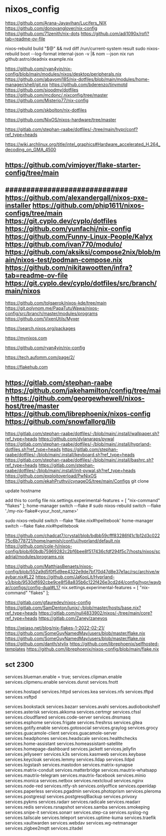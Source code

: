 # nixos_config

<https://github.com/Arana-Jayavihan/Lucifers_NIX>
<https://github.com/donovanglover/nix-config>
<https://github.com/71zenith/nix-dots>
<https://github.com/adi1090x/rofi?tab=readme-ov-file>

nixos-rebuild build "$@" && nvd diff /run/current-system result
sudo nixos-rebuild boot --log-format internal-json -v |& nom --json
nix run github:astro/deadnix example.nix

<https://github.com/ryan4yin/nix-config/blob/main/modules/nixos/desktop/peripherals.nix>
<https://github.com/abayomi185/nix-dotfiles/blob/main/modules/home-manager/shell/git.nix>
<https://github.com/bderenzo/tinymotd>
<https://github.com/sioodmy/dotfiles>
<https://github.com/mcdonc/.nixconfig/tree/master>
<https://github.com/Misterio77/nix-config>

<https://github.com/skbolton/nix-dotfiles>

<https://github.com/NixOS/nixos-hardware/tree/master>

<https://gitlab.com/stephan-raabe/dotfiles/-/tree/main/hypr/conf?ref_type=heads>

<https://wiki.archlinux.org/title/intel_graphics#Hardware_accelerated_H.264_decoding_on_GMA_4500>

<https://github.com/vimjoyer/flake-starter-config/tree/main>
-------

#############################
<https://github.com/alexandergall/nixos-pxe-installer>
<https://github.com/phip1611/nixos-configs/tree/main>
<https://git.cyplo.dev/cyplo/dotfiles>
<https://github.com/yunfachi/nix-config>
<https://github.com/Funny-Linux-People/Kalyx>
<https://github.com/ivan770/modulo/>
<https://github.com/aksiksi/compose2nix/blob/main/nixos-test/podman-compose.nix>
<https://github.com/nikitawootten/infra?tab=readme-ov-file>
<https://git.cyplo.dev/cyplo/dotfiles/src/branch/main/nixos>
----

<https://github.com/tolgaerok/nixos-kde/tree/main>
<https://git.polynom.me/PapaTutuWawa/nixos-config/src/branch/master/modules/programs>
<https://github.com/VixenUtils/Myxer>

<https://search.nixos.org/packages>

<https://mynixos.com>

<https://github.com/ryan4yin/nix-config>

<https://tech.aufomm.com/page/2/>

<https://flakehub.com>

<https://gitlab.com/stephan-raabe>
<https://github.com/jakehamilton/config/tree/main>
<https://github.com/georgewhewell/nixos-host/tree/master>
<https://github.com/librephoenix/nixos-config>
<https://github.com/snowfallorg/lib>
-----

<https://gitlab.com/stephan-raabe/dotfiles/-/blob/main/.install/wallpaper.sh?ref_type=heads>
<https://github.com/dylanaraps/pywal>
<https://gitlab.com/stephan-raabe/dotfiles/-/blob/main/.install/hyprland-dotfiles.sh?ref_type=heads>
<https://gitlab.com/stephan-raabe/dotfiles/-/blob/main/.install/keyboard.sh?ref_type=heads>
<https://gitlab.com/stephan-raabe/dotfiles/-/blob/main/.install/bashrc.sh?ref_type=heads>
<https://gitlab.com/stephan-raabe/dotfiles/-/blob/main/.install/init-pywal.sh?ref_type=heads>
<https://github.com/exploitoverload/PwNixOS>
<https://github.com/ekahPruthvi/cynageOS/tree/main/Configs>
git clone

update hostname

add this to config file
nix.settings.experimental-features = [ "nix-command" "flakes" ];
home-manager switch --flake <flake-uri>#<USERNAME>
sudo nixos-rebuild switch --flake './my-nix-flake#<your_host_name>'

sudo nixos-rebuild switch --flake 'flake.nix#hpelitebook'
home-manager switch --flake flake.nix#hpelitebook

<https://github.com/chadcat7/crystal/blob/bdbb59cfff83286f41c1b12d3c02275c6b778721/home/namish/conf/ui/hyprland/default.nix>
<https://github.com/cole-h/nixos-config/blob/60bdb75969282c2bf6bee8f517436cfdf294f5c7/hosts/nixos/scadrial/modules/programs.nix>

<https://github.com/MatthiasBenaets/nixos-config/blob/552a9d5f0f5d9ee4322e9de7bf70d47d8e37e1ac/rsc/archive/waybar.nix#L22>
<https://github.com/JaKooLit/Hyprland-v3/blob/9530df692cbe9ce8f58a835b6c122f426e3cd2d4/config/hypr/waybar/configs/config-dual#L17>
 nix.settings.experimental-features = [ "nix-command" "flakes" ];

<https://gitlab.com/gfauredev/nixos-config>
<https://gitlab.com/SamDenton/lunix/-/blob/master/hosts/base.nix?ref_type=heads>
<https://gitlab.com/null4833902/nixos/-/tree/main/core?ref_type=heads>
<https://gitlab.com/Zaney/zaneyos>

<https://xeiaso.net/blog/nix-flakes-1-2022-02-21/>
<https://github.com/SomeGuyNamedMay/users/blob/master/flake.nix>
<https://github.com/SomeGuyNamedMay/users/blob/master/flake.nix>
<https://github.com/danth/stylix>
<https://github.com/librephoenix/selfhosted-templates>
<https://github.com/librephoenix/nixos-config/blob/main/flake.nix>

sct 2300
-----

services.blueman.enable = true;
services.clipman.enable
services.clipmenu.enable
services.dunst
services.fnott

services.hostapd
services.httpd
services.kea
services.nfs
services.tftpd
services.vsftpd

services.bookstack
services.bazarr
services.avahi
services.audiobookshelf
services.asterisk
services.akkoma
services.certmgr
services.cfssl
services.cloudflared
services.code-server
services.dnsmasq
services.esphome
services.frigate
services.freshrss
services.gitea
services.gotify.enable
services.gotosocial
services.graylog
services.grocy
services.guacamole-client
services.guacamole-server
services.headphones
services.headscale
services.healthchecks
services.home-assistant
services.homeassistant-satellite
services.homepage-dashboard
services.jackett
services.jellyfin
services.jellyseerr
services.k3s
services.kasmweb
services.keybase
services.keycloak
services.lemmy
services.lldap
services.lldpd
services.logstash
services.mastodon
services.matrix-synapse
services.matrix-conduit
services.matterbridge
services.mautrix-whatsapp
services.mautrix-telegram
services.mautrix-facebook
services.minio
services.monica
services.netbox
services.nextcloud
services.nginx
services.node-red
services.ntfy-sh
services.onlyoffice
services.openldap
services.paperless
services.pgadmin
services.photoprism
services.pleroma
services.postgresql
services.postgresqlBackup
services.privoxy
services.pykms
services.radarr
services.radicale
services.readarr
services.redis
services.rsnapshot
services.samba
services.smokeping
services.snipe-it
services.sonarr
services.step-ca
services.syslog-ng
services.tailscale
services.teleport
services.uptime-kuma
services.traefik
services.vaultwarden
services.webdav
services.wg-netmanager
services.zigbee2mqtt
services.zitadel
